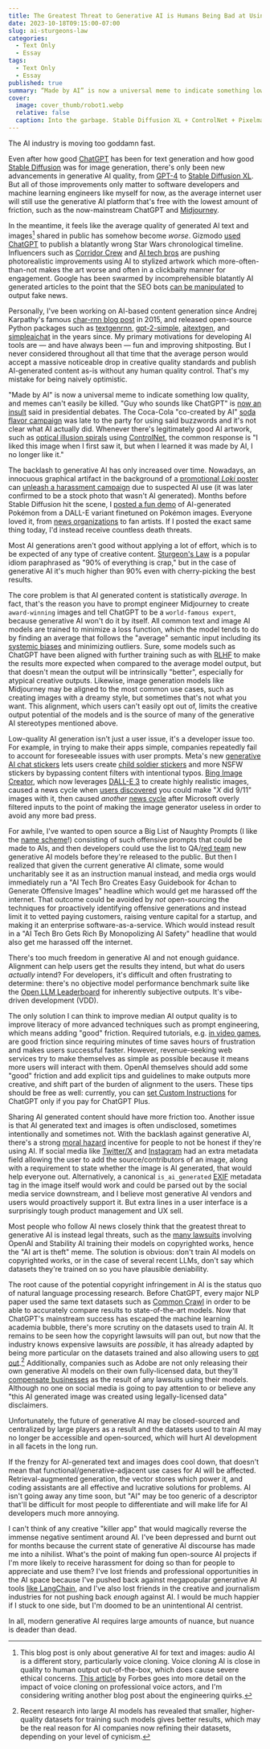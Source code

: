```yaml
---
title: The Greatest Threat to Generative AI is Humans Being Bad at Using it
date: 2023-10-18T09:15:00-07:00
slug: ai-sturgeons-law
categories:
  - Text Only
  - Essay
tags:
  - Text Only
  - Essay
published: true
summary: “Made by AI” is now a universal meme to indicate something low quality, and memes can't easily be killed.
cover:
  image: cover_thumb/robot1.webp
  relative: false
  caption: Into the garbage. Stable Diffusion XL + ControlNet + Pixelmator Pro
---
```


The AI industry is moving too goddamn fast.

Even after how good [ChatGPT](https://chat.openai.com) has been for text generation and how good [Stable Diffusion](https://huggingface.co/runwayml/stable-diffusion-v1-5) was for image generation, there's only been new advancements in generative AI quality, from [GPT-4](https://openai.com/research/gpt-4) to [Stable Diffusion XL](https://stability.ai/blog/stable-diffusion-sdxl-1-announcement). But all of those improvements only matter to software developers and machine learning engineers like myself for now, as the average internet user will still use the generative AI platform that's free with the lowest amount of friction, such as the now-mainstream ChatGPT and [Midjourney](https://www.midjourney.com).

In the meantime, it feels like the average quality of generated AI text and images[^1] shared in public has somehow become _worse_. Gizmodo [used ChatGPT](https://www.theverge.com/2023/7/8/23788162/gizmodo-g-o-media-ai-generated-articles-star-wars) to publish a blatantly wrong Star Wars chronological timeline. Influencers such as [Corridor Crew](https://www.youtube.com/watch?v=7juJgPbQx8w) and [AI tech bros](https://twitter.com/shadmbrooks/status/1711184756296343958) are pushing photorealistic improvements using AI to stylized artwork which more-often-than-not makes the art worse and often in a clickbaity manner for engagement. Google has been swarmed by incomprehensible blatantly AI generated articles to the point that the SEO bots [can be manipulated](https://arstechnica.com/gaming/2023/07/redditors-prank-ai-powered-news-mill-with-glorbo-in-world-of-warcraft/) to output fake news.

[^1]: This blog post is only about generative AI for text and images: audio AI is a different story, particularly voice cloning. Voice cloning AI is close in quality to human output out-of-the-box, which does cause severe ethical concerns. [This article](https://www.forbes.com/sites/rashishrivastava/2023/10/09/keep-your-paws-off-my-voice-voice-actors-worry-generative-ai-will-steal-their-livelihoods/7) by Forbes goes into more detail on the impact of voice cloning on professional voice actors, and I'm considering writing another blog post about the engineering quirks.

Personally, I've been working on AI-based content generation since Andrej Karpathy's famous [char-rnn blog post](http://karpathy.github.io/2015/05/21/rnn-effectiveness/) in 2015, and released open-source Python packages such as [textgenrnn](https://github.com/minimaxir/textgenrnn), [gpt-2-simple](https://github.com/minimaxir/gpt-2-simple), [aitextgen](https://github.com/minimaxir/aitextgen), and [simpleaichat](https://github.com/minimaxir/simpleaichat) in the years since. My primary motivations for developing AI tools are — and have always been — fun and improving shitposting. But I never considered throughout all that time that the average person would accept a massive noticeable drop in creative quality standards and publish AI-generated content as-is without any human quality control. That's my mistake for being naively optimistic.

"Made by AI" is now a universal meme to indicate something low quality, and memes can't easily be killed. "Guy who sounds like ChatGPT" is [now an insult](https://www.thedailybeast.com/chris-christie-lambasts-vivek-ramaswamy-as-someone-who-sounds-like-chatgpt) said in presidential debates. The Coca-Cola "co-created by AI" [soda flavor campaign](https://twitter.com/CocaCola/status/1701596697217101934) was late to the party for using said buzzwords and it's not clear what AI actually did. Whenever there's legitimately good AI artwork, such as [optical illusion spirals](https://arstechnica.com/information-technology/2023/09/dreamy-ai-generated-geometric-scenes-mesmerize-social-media-users/) using [ControlNet](https://github.com/lllyasviel/ControlNet), the common response is "I liked this image when I first saw it, but when I learned it was made by AI, I no longer like it."

The backlash to generative AI has only increased over time. Nowadays, an innocuous graphical artifact in the background of a [promotional _Loki_ poster](https://twitter.com/LokiOfficial/status/1708889582341615678) can [unleash a harassment campaign](https://www.theverge.com/2023/10/9/23909529/disney-marvel-loki-generative-ai-poster-backlash-season-2) due to suspected AI use (it was later confirmed to be a stock photo that wasn't AI generated). Months before Stable Diffusion hit the scene, I [posted a fun demo](https://twitter.com/minimaxir/status/1470913487085785089) of AI-generated Pokémon from a DALL-E variant finetuned on Pokémon images. Everyone loved it, from [news organizations](https://www.ign.com/articles/someone-forced-bot-look-pokemon-generate) to fan artists. If I posted the exact same thing today, I'd instead receive countless death threats.

Most AI generations aren't good without applying a lot of effort, which is to be expected of any type of creative content. [Sturgeon's Law](https://en.wikipedia.org/wiki/Sturgeon%27s_law) is a popular idiom paraphrased as "90% of everything is crap," but in the case of generative AI it's much higher than 90% even with cherry-picking the best results.

The core problem is that AI generated content is statistically _average_. In fact, that's the reason you have to prompt engineer Midjourney to create `award-winning` images and tell ChatGPT to be a `world-famous expert`, because generative AI won't do it by itself. All common text and image AI models are trained to minimize a loss function, which the model tends to do by finding an average that follows the "average" semantic input including its [systemic biases](https://en.wikipedia.org/wiki/Systemic_bias) and minimizing outliers. Sure, some models such as ChatGPT have been aligned with further training such as with [RLHF](https://en.wikipedia.org/wiki/Reinforcement_learning_from_human_feedback) to make the results more expected when compared to the average model output, but that doesn't mean the output will be intrinsically "better", especially for atypical creative outputs. Likewise, image generation models like Midjourney may be aligned to the most common use cases, such as creating images with a dreamy style, but sometimes that's not what you want. This alignment, which users can't easily opt out of, limits the creative output potential of the models and is the source of many of the generative AI stereotypes mentioned above.

Low-quality AI generation isn't just a user issue, it's a developer issue too. For example, in trying to make their apps simple, companies repeatedly fail to account for foreseeable issues with user prompts. Meta's new [generative AI chat stickers](https://about.fb.com/news/2023/09/introducing-ai-powered-assistants-characters-and-creative-tools/) lets users create [child soldier stickers](https://www.theverge.com/2023/10/4/23902721/meta-ai-generated-stickers-tool-facebook-instagram-inappropriate-content) and more NSFW stickers by bypassing content filters with intentional typos. [Bing Image Creator](https://www.bing.com/create), which now leverages [DALL-E 3](https://openai.com/dall-e-3) to create highly realistic images, caused a news cycle when [users discovered](https://kotaku.com/microsoft-bing-ai-image-art-kirby-mario-9-11-nintendo-1850899895) you could make "_X_ did 9/11" images with it, then caused _another_ [news cycle](https://www.windowscentral.com/software-apps/bing/bing-dall-e-3-image-creation-was-great-for-a-few-days-but-now-microsoft-has-predictably-lobotomized-it) after Microsoft overly filtered inputs to the point of making the image generator useless in order to avoid any more bad press.

For awhile, I've wanted to open source a Big List of Naughty Prompts (I like the [name scheme](https://github.com/minimaxir/big-list-of-naughty-strings)!) consisting of such offensive prompts that could be made to AIs, and then developers could use the list to QA/[red team](https://en.wikipedia.org/wiki/Red_team) new generative AI models before they're released to the public. But then I realized that given the current generative AI climate, some would uncharitably see it as an instruction manual instead, and media orgs would immediately run a "AI Tech Bro Creates Easy Guidebook for 4chan to Generate Offensive Images" headline which would get me harassed off the internet. That outcome could be avoided by _not_ open-sourcing the techniques for proactively identifying offensive generations and instead limit it to vetted paying customers, raising venture capital for a startup, and making it an enterprise software-as-a-service. Which would instead result in a "AI Tech Bro Gets Rich By Monopolizing AI Safety" headline that would also get me harassed off the internet.

There's too much freedom in generative AI and not enough guidance. Alignment can help users get the results they intend, but what do users _actually_ intend? For developers, it's difficult and often frustrating to determine: there's no objective model performance benchmark suite like the [Open LLM Leaderboard](https://huggingface.co/spaces/HuggingFaceH4/open_llm_leaderboard) for inherently subjective outputs. It's vibe-driven development (VDD).

The only solution I can think to improve median AI output quality is to improve literacy of more advanced techniques such as prompt engineering, which means adding "good" friction. Required tutorials, e.g. [in video games](https://tvtropes.org/pmwiki/pmwiki.php/Main/JustifiedTutorial), are good friction since requiring minutes of time saves hours of frustration and makes users successful faster. However, revenue-seeking web services try to make themselves as simple as possible because it means more users will interact with them. OpenAI themselves should add some "good" friction and add explicit tips and guidelines to make outputs more creative, and shift part of the burden of alignment to the users. These tips should be free as well: currently, you can [set Custom Instructions](https://openai.com/blog/custom-instructions-for-chatgpt) for ChatGPT only if you pay for ChatGPT Plus.

Sharing AI generated content should have more friction too. Another issue is that AI generated text and images is often undisclosed, sometimes intentionally and sometimes not. With the backlash against generative AI, there's a strong [moral hazard](https://www.investopedia.com/terms/m/moralhazard.asp) incentive for people to not be honest if they're using AI. If social media like [Twitter/X](https://twitter.com/) and [Instagram](https://www.instagram.com) had an extra metadata field allowing the user to add the source/contributors of an image, along with a requirement to state whether the image is AI generated, that would help everyone out. Alternatively, a canonical `is_ai_generated` [EXIF](https://en.wikipedia.org/wiki/Exif) metadata tag in the image itself would work and could be parsed out by the social media service downstream, and I believe most generative AI vendors and users would proactively support it. But extra lines in a user interface is a surprisingly tough product management and UX sell.

Most people who follow AI news closely think that the greatest threat to generative AI is instead legal threats, such as the [many lawsuits](https://www.reuters.com/technology/more-writers-sue-openai-copyright-infringement-over-ai-training-2023-09-11/) involving OpenAI and Stability AI training their models on copyrighted works, hence the "AI art is theft" meme. The solution is obvious: don't train AI models on copyrighted works, or in the case of several recent LLMs, don't say which datasets they're trained on so you have plausible deniability.

The root cause of the potential copyright infringement in AI is the status quo of natural language processing research. Before ChatGPT, every major NLP paper used the same text datasets such as [Common Crawl](https://commoncrawl.org) in order to be able to accurately compare results to state-of-the-art models. Now that ChatGPT's mainstream success has escaped the machine learning academia bubble, there's more scrutiny on the datasets used to train AI. It remains to be seen how the copyright lawsuits will pan out, but now that the industry knows expensive lawsuits are _possible_, it has already adapted by being more particular on the datasets trained and also allowing users to [opt](https://www.theverge.com/2023/8/7/23823046/openai-data-scrape-block-ai) [out](https://www.technologyreview.com/2022/12/16/1065247/artists-can-now-opt-out-of-the-next-version-of-stable-diffusion/).[^2] Additionally, companies such as Adobe are not only releasing their own generative AI models on their own fully-licensed data, but they'll [compensate businesses](https://www.fastcompany.com/90906560/adobe-feels-so-confident-its-firefly-generative-ai-wont-breach-copyright-itll-cover-your-legal-bills) as the result of any lawsuits using their models. Although no one on social media is going to pay attention to or believe any "this AI generated image was created using legally-licensed data" disclaimers.

[^2]: Recent research into large AI models has revealed that smaller, higher-quality datasets for training such models gives better results, which may be the real reason for AI companies now refining their datasets, depending on your level of cynicism.

Unfortunately, the future of generative AI may be closed-sourced and centralized by large players as a result and the datasets used to train AI may no longer be accessible and open-sourced, which will hurt AI development in all facets in the long run.

If the frenzy for AI-generated text and images does cool down, that doesn't mean that functional/generative-adjacent use cases for AI will be affected. Retrieval-augmented generation, the vector stores which power it, and coding assistants are all effective and lucrative solutions for problems. AI isn't going away any time soon, but "AI" may be too generic of a descriptor that'll be difficult for most people to differentiate and will make life for AI developers much more annoying.

I can't think of any creative "killer app" that would magically reverse the immense negative sentiment around AI. I've been depressed and burnt out for months because the current state of generative AI discourse has made me into a nihilist. What's the point of making fun open-source AI projects if I'm more likely to receive harassment for doing so than for people to appreciate and use them? I've lost friends and professional opportunities in the AI space because I've pushed back against megapopular generative AI tools [like LangChain](https://minimaxir.com/2023/07/langchain-problem/), and I've also lost friends in the creative and journalism industries for not pushing back _enough_ against AI. I would be much happier if I stuck to one side, but I'm doomed to be an unintentional AI centrist.

In all, modern generative AI requires large amounts of nuance, but nuance is deader than dead.
